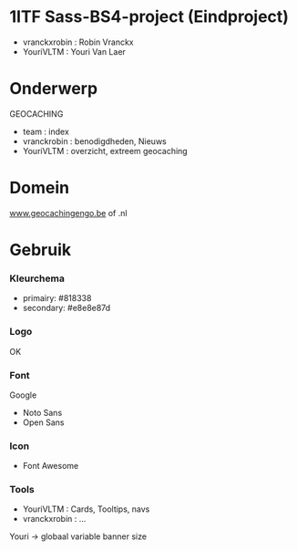 # 1ITF Sass-BS4-project (Eindproject)
- vranckxrobin : Robin Vranckx 
- YouriVLTM : Youri Van Laer

# Onderwerp
GEOCACHING
- team : index
- vranckrobin : benodigdheden, Nieuws
- YouriVLTM : overzicht, extreem geocaching

# Domein
www.geocachingengo.be of .nl

# Gebruik
<h3>Kleurchema</h3>

- primairy: #818338
- secondary: #e8e8e87d

<h3>Logo</h3>
OK

<h3>Font</h3>
Google

- Noto Sans
- Open Sans


<h3>Icon</h3>

- Font Awesome

<h3>Tools</h3>

- YouriVLTM : Cards, Tooltips, navs
- vranckxrobin : ...



Youri
-> globaal variable banner size